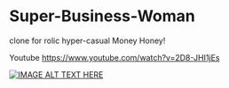 # Super-Business-Woman
clone for rolic hyper-casual Money Honey!

Youtube
https://www.youtube.com/watch?v=2D8-JHI1jEs


[![IMAGE ALT TEXT HERE](https://img.youtube.com/vi/2D8-JHI1jEs/0.jpg)](https://www.youtube.com/watch?v=2D8-JHI1jEs)

